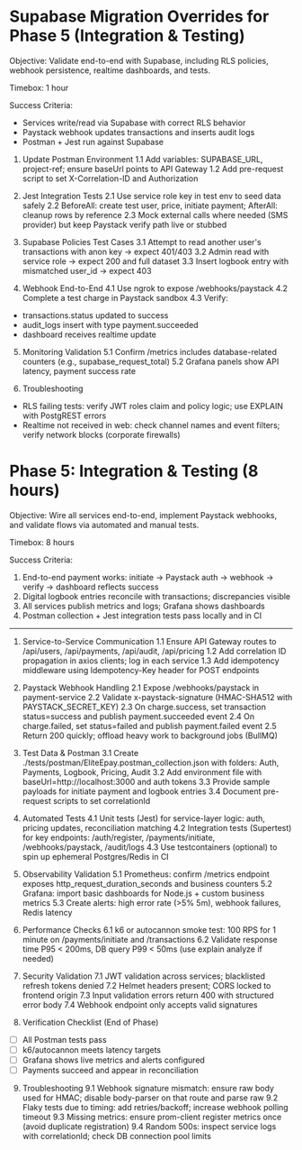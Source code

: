 # Supabase Migration Overrides for Phase 5 (Integration & Testing)

Objective: Validate end-to-end with Supabase, including RLS policies, webhook persistence, realtime dashboards, and tests.

Timebox: 1 hour

Success Criteria:
- Services write/read via Supabase with correct RLS behavior
- Paystack webhook updates transactions and inserts audit logs
- Postman + Jest run against Supabase

1) Update Postman Environment
1.1 Add variables: SUPABASE_URL, project-ref; ensure baseUrl points to API Gateway
1.2 Add pre-request script to set X-Correlation-ID and Authorization

2) Jest Integration Tests
2.1 Use service role key in test env to seed data safely
2.2 BeforeAll: create test user, price, initiate payment; AfterAll: cleanup rows by reference
2.3 Mock external calls where needed (SMS provider) but keep Paystack verify path live or stubbed

3) Supabase Policies Test Cases
3.1 Attempt to read another user's transactions with anon key -> expect 401/403
3.2 Admin read with service role -> expect 200 and full dataset
3.3 Insert logbook entry with mismatched user_id -> expect 403

4) Webhook End-to-End
4.1 Use ngrok to expose /webhooks/paystack
4.2 Complete a test charge in Paystack sandbox
4.3 Verify:
- transactions.status updated to success
- audit_logs insert with type payment.succeeded
- dashboard receives realtime update

5) Monitoring Validation
5.1 Confirm /metrics includes database-related counters (e.g., supabase_request_total)
5.2 Grafana panels show API latency, payment success rate

6) Troubleshooting
- RLS failing tests: verify JWT roles claim and policy logic; use EXPLAIN with PostgREST errors
- Realtime not received in web: check channel names and event filters; verify network blocks (corporate firewalls)

# Phase 5: Integration & Testing (8 hours)

Objective: Wire all services end-to-end, implement Paystack webhooks, and validate flows via automated and manual tests.

Timebox: 8 hours

Success Criteria:
1) End-to-end payment works: initiate -> Paystack auth -> webhook -> verify -> dashboard reflects success
2) Digital logbook entries reconcile with transactions; discrepancies visible
3) All services publish metrics and logs; Grafana shows dashboards
4) Postman collection + Jest integration tests pass locally and in CI

---

1. Service-to-Service Communication
1.1 Ensure API Gateway routes to /api/users, /api/payments, /api/audit, /api/pricing
1.2 Add correlation ID propagation in axios clients; log in each service
1.3 Add idempotency middleware using Idempotency-Key header for POST endpoints

2. Paystack Webhook Handling
2.1 Expose /webhooks/paystack in payment-service
2.2 Validate x-paystack-signature (HMAC-SHA512 with PAYSTACK_SECRET_KEY)
2.3 On charge.success, set transaction status=success and publish payment.succeeded event
2.4 On charge.failed, set status=failed and publish payment.failed event
2.5 Return 200 quickly; offload heavy work to background jobs (BullMQ)

3. Test Data & Postman
3.1 Create ./tests/postman/EliteEpay.postman_collection.json with folders: Auth, Payments, Logbook, Pricing, Audit
3.2 Add environment file with baseUrl=http://localhost:3000 and auth tokens
3.3 Provide sample payloads for initiate payment and logbook entries
3.4 Document pre-request scripts to set correlationId

4. Automated Tests
4.1 Unit tests (Jest) for service-layer logic: auth, pricing updates, reconciliation matching
4.2 Integration tests (Supertest) for key endpoints: /auth/register, /payments/initiate, /webhooks/paystack, /audit/logs
4.3 Use testcontainers (optional) to spin up ephemeral Postgres/Redis in CI

5. Observability Validation
5.1 Prometheus: confirm /metrics endpoint exposes http_request_duration_seconds and business counters
5.2 Grafana: import basic dashboards for Node.js + custom business metrics
5.3 Create alerts: high error rate (>5% 5m), webhook failures, Redis latency

6. Performance Checks
6.1 k6 or autocannon smoke test: 100 RPS for 1 minute on /payments/initiate and /transactions
6.2 Validate response time P95 < 200ms, DB query P99 < 50ms (use explain analyze if needed)

7. Security Validation
7.1 JWT validation across services; blacklisted refresh tokens denied
7.2 Helmet headers present; CORS locked to frontend origin
7.3 Input validation errors return 400 with structured error body
7.4 Webhook endpoint only accepts valid signatures

8. Verification Checklist (End of Phase)
- [ ] All Postman tests pass
- [ ] k6/autocannon meets latency targets
- [ ] Grafana shows live metrics and alerts configured
- [ ] Payments succeed and appear in reconciliation

9. Troubleshooting
9.1 Webhook signature mismatch: ensure raw body used for HMAC; disable body-parser on that route and parse raw
9.2 Flaky tests due to timing: add retries/backoff; increase webhook polling timeout
9.3 Missing metrics: ensure prom-client register metrics once (avoid duplicate registration)
9.4 Random 500s: inspect service logs with correlationId; check DB connection pool limits

